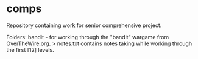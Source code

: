# comps
Repository containing work for senior comprehensive project.

Folders:
bandit - for working through the "bandit" wargame from OverTheWire.org.
	> notes.txt contains notes taking while working through the first [12] levels.
